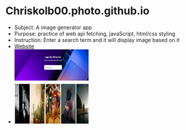 # Chriskolb00.photo.github.io
* Subject: A image generator app
* Purpose: practice of web api fetching, javaScript, html/css styling
* Instruction: Enter a search term and it will display image based on it
* <a href="https://chriskolb00-photogenerator.netlify.app" />Website
* <img src="./images/display.png" style="width:200px; height:200px;" />
